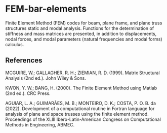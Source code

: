 # FEM-bar-elements

Finite Element Method (FEM) codes for beam, plane frame, and plane truss structures static and modal analysis. Functions for the determination of stiffness and mass matrices are presented, in addition to displacements, nodal forces, and modal parameters (natural frequencies and modal forms) calculus.

## References

MCGUIRE, W.; GALLAGHER, R. H.; ZIEMIAN, R. D. (1999). Matrix Structural Analysis (2nd ed.). John Wiley & Sons.

KWON, Y. W.; BANG, H. (2000). The Finite Element Method using Matlab (2nd ed.). CRC Press.

AGUIAR, L. A.; GUIMARÃES, M. B.; MONTEIRO, D. K.; COSTA, P. O. B. da (2022). Development of a computational routine in Fortran language for analysis of plane and space trusses using the finite element method. Proceedings of the XLIII Ibero-Latin-American Congress on Computational Methods in Engineering, ABMEC.


